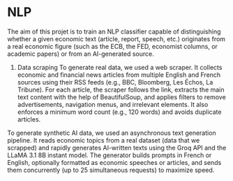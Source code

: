 # NLP

The aim of this projet is to train an NLP classifier capable of distinguishing whether a given economic text (article, report, speech, etc.) originates from a real economic figure (such as the ECB, the FED, economist columns, or academic papers) or from an AI-generated source.

1) Data scraping 
To generate real data, we used a web scraper. It collects economic and financial news articles from multiple English and French sources using their RSS feeds (e.g., BBC, Bloomberg, Les Échos, La Tribune). For each article, the scraper follows the link, extracts the main text content with the help of BeautifulSoup, and applies filters to remove advertisements, navigation menus, and irrelevant elements. It also enforces a minimum word count (e.g., 120 words) and avoids duplicate articles.

To generate synthetic AI data, we used an asynchronous text generation pipeline. It reads economic topics from a real dataset (data that we scrapped) and rapidly generates AI-written texts using the Groq API and the LLaMA 3.1 8B instant model. The generator builds prompts in French or English, optionally formatted as economic speeches or articles, and sends them concurrently (up to 25 simultaneous requests) to maximize speed.